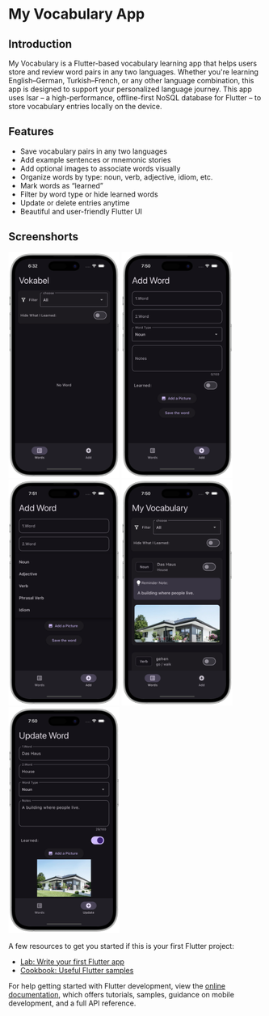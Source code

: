# My Vocabulary App
## Introduction
My Vocabulary is a Flutter-based vocabulary learning app that helps users store and review word pairs in any two languages. Whether you're learning English–German, Turkish–French, or any other language combination, this app is designed to support your personalized language journey.
This app uses Isar – a high-performance, offline-first NoSQL database for Flutter – to store vocabulary entries locally on the device.

## Features
- Save vocabulary pairs in any two languages
- Add example sentences or mnemonic stories
- Add optional images to associate words visually
- Organize words by type: noun, verb, adjective, idiom, etc.
- Mark words as “learned”
- Filter by word type or hide learned words
- Update or delete entries anytime
- Beautiful and user-friendly Flutter UI

## Screenshorts
<p>
<img src="assets/Preview/Preview2.png" width="220"/> <img src="assets/Preview/Preview4.png" width="220"/>
<img src="assets/Preview/Preview6.png" width="220"/> <img src="assets/Preview/Preview3.png" width="220"/> 
<img src="assets/Preview/Preview5.png" width="220"/>
</p>

A few resources to get you started if this is your first Flutter project:

- [Lab: Write your first Flutter app](https://docs.flutter.dev/get-started/codelab)
- [Cookbook: Useful Flutter samples](https://docs.flutter.dev/cookbook)

For help getting started with Flutter development, view the
[online documentation](https://docs.flutter.dev/), which offers tutorials,
samples, guidance on mobile development, and a full API reference.
